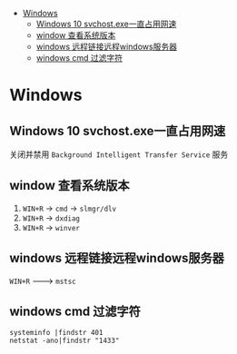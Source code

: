 <!-- TOC -->

- [Windows](#windows)
    - [Windows 10 svchost.exe一直占用网速](#windows-10-svchostexe一直占用网速)
    - [window 查看系统版本](#window-查看系统版本)
    - [windows 远程链接远程windows服务器](#windows-远程链接远程windows服务器)
    - [windows cmd 过滤字符](#windows-cmd-过滤字符)

<!-- /TOC -->

# Windows

## Windows 10 svchost.exe一直占用网速

关闭并禁用 `Background Intelligent Transfer Service` 服务

## window 查看系统版本

1. `WIN+R` -> `cmd` -> `slmgr/dlv`
2. `WIN+R` -> `dxdiag`
3. `WIN+R` -> `winver`

## windows 远程链接远程windows服务器

`WIN+R` ---> `mstsc`

## windows cmd 过滤字符

    systeminfo |findstr 401
    netstat -ano|findstr "1433"